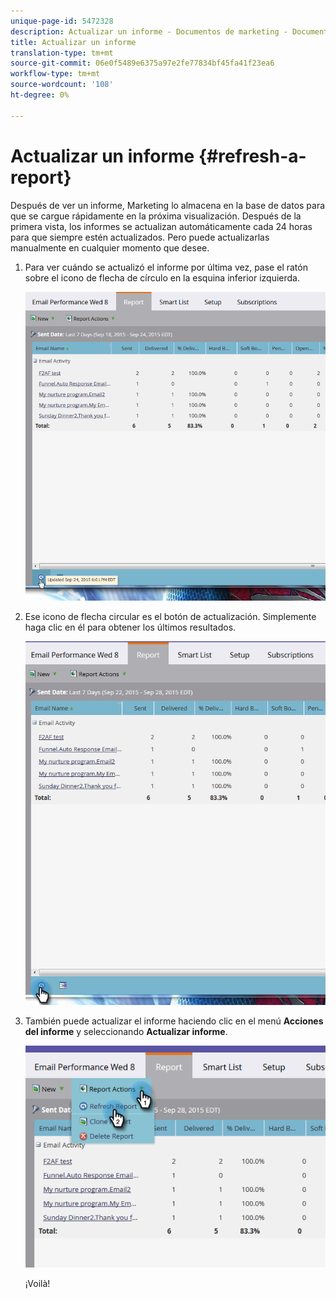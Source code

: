 ```yaml
---
unique-page-id: 5472328
description: Actualizar un informe - Documentos de marketing - Documentación del producto
title: Actualizar un informe
translation-type: tm+mt
source-git-commit: 06e0f5489e6375a97e2fe77834bf45fa41f23ea6
workflow-type: tm+mt
source-wordcount: '108'
ht-degree: 0%

---
```



# Actualizar un informe {#refresh-a-report}

Después de ver un informe, Marketing lo almacena en la base de datos para que se cargue rápidamente en la próxima visualización. Después de la primera vista, los informes se actualizan automáticamente cada 24 horas para que siempre estén actualizados. Pero puede actualizarlas manualmente en cualquier momento que desee.

1. Para ver cuándo se actualizó el informe por última vez, pase el ratón sobre el icono de flecha de círculo en la esquina inferior izquierda.

   ![](assets/one.png)

1. Ese icono de flecha circular es el botón de actualización. Simplemente haga clic en él para obtener los últimos resultados.

   ![](assets/two.png)

1. También puede actualizar el informe haciendo clic en el menú **Acciones del informe** y seleccionando **Actualizar informe**.

   ![](assets/three.png)

   ¡Voilà!
